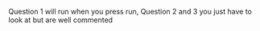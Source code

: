 Question 1 will run when you press run, Question 2 and 3 you just have to look at but are well commented 
